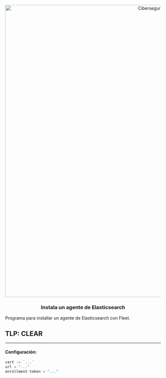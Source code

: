 <p align="center">
  <a href="https://github.com/othneildrew/Best-README-Template">
    <img width="946" alt="Ciberseguridad" src="https://user-images.githubusercontent.com/46871300/125079966-38ef8380-e092-11eb-9b5e-8bd0314d9274.PNG">
  </a>

   <h3 align="center">Instala un agente de Elasticsearch</h3>

  <p>
  Programa para installar un agente de Elasticsearch con Fleet.
  </p>
</p>

## TLP: CLEAR

---

#### Configuración:

```go
cert := `...`
url = "..."
enrollment-token = "..."
```
